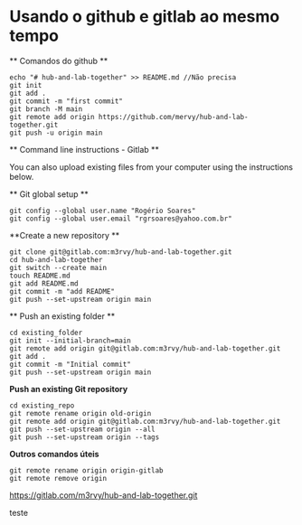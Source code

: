 # Usando o github e gitlab ao mesmo tempo

** Comandos do github **
```
echo "# hub-and-lab-together" >> README.md //Não precisa
git init
git add .
git commit -m "first commit"
git branch -M main
git remote add origin https://github.com/mervy/hub-and-lab-together.git 
git push -u origin main
```

** Command line instructions - Gitlab **

You can also upload existing files from your computer using the instructions below.

** Git global setup **
```
git config --global user.name "Rogério Soares"
git config --global user.email "rgrsoares@yahoo.com.br"
```

**Create a new repository **
```
git clone git@gitlab.com:m3rvy/hub-and-lab-together.git
cd hub-and-lab-together
git switch --create main
touch README.md
git add README.md
git commit -m "add README"
git push --set-upstream origin main
```

** Push an existing folder **
```
cd existing_folder
git init --initial-branch=main
git remote add origin git@gitlab.com:m3rvy/hub-and-lab-together.git
git add .
git commit -m "Initial commit"
git push --set-upstream origin main
```

**Push an existing Git repository**
```
cd existing_repo
git remote rename origin old-origin
git remote add origin git@gitlab.com:m3rvy/hub-and-lab-together.git
git push --set-upstream origin --all
git push --set-upstream origin --tags
```

**Outros comandos úteis**
```
git remote rename origin origin-gitlab
git remote remove origin
```
https://gitlab.com/m3rvy/hub-and-lab-together.git

teste